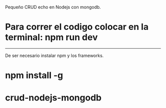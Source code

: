Pequeño CRUD echo en Nodejs con mongodb.

# Para correr el codigo colocar en la terminal: npm run dev

--------------------------------------------------------------------------------------
De ser necesario instalar npm y los frameworks.

# npm install -g

# crud-nodejs-mongodb
